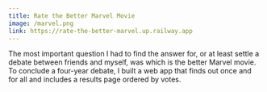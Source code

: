 ```yaml
---
title: Rate the Better Marvel Movie
image: /marvel.png
link: https://rate-the-better-marvel.up.railway.app
---
```


The most important question I had to find the answer for, or at least settle a debate between friends and myself, was which is the better Marvel movie. To conclude a four-year debate, I built a web app that finds out once and for all and includes a results page ordered by votes.
